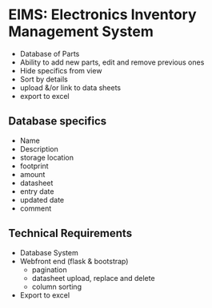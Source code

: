 # EIMS: Electronics Inventory Management System

- Database of Parts
- Ability to add new parts, edit and remove previous ones
- Hide specifics from view
- Sort by details
- upload &/or link to data sheets
- export to excel



## Database specifics
- Name
- Description
- storage location
- footprint
- amount
- datasheet
- entry date
- updated date
- comment


## Technical Requirements
- Database System
- Webfront end (flask & bootstrap)
  - pagination
  - datasheet upload, replace and delete
  - column sorting
- Export to excel



